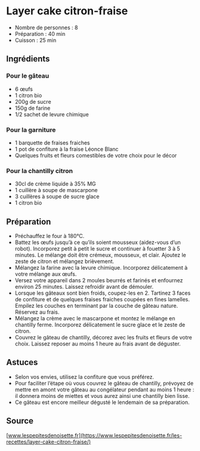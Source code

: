 # Layer cake citron-fraise

- Nombre de personnes : 8
- Préparation : 40 min
- Cuisson : 25 min

## Ingrédients

### Pour le gâteau

- 6 œufs
- 1 citron bio
- 200g de sucre
- 150g de farine
- 1/2 sachet de levure chimique

### Pour la garniture

- 1 barquette de fraises fraiches
- 1 pot de confiture à la fraise Léonce Blanc
- Quelques fruits et fleurs comestibles de votre choix pour le décor

### Pour la chantilly citron

- 30cl de crème liquide à 35% MG
- 1 cuillère à soupe de mascarpone
- 3 cuillères à soupe de sucre glace
- 1 citron bio

## Préparation

- Préchauffez le four à 180°C.
- Battez les œufs jusqu’à ce qu’ils soient mousseux (aidez-vous d’un robot). Incorporez petit à petit le sucre et continuer à fouetter 3 à 5 minutes. Le mélange doit être crémeux, mousseux, et clair. Ajoutez le zeste de citron et mélangez brièvement.
- Mélangez la farine avec la levure chimique. Incorporez délicatement à votre mélange aux œufs.
- Versez votre appareil dans 2 moules beurrés et farinés et enfournez environ 25 minutes. Laissez refroidir avant de démouler.
- Lorsque les gâteaux sont bien froids, coupez-les en 2. Tartinez 3 faces de confiture et de quelques fraises fraiches coupées en fines lamelles. Empilez les couches en terminant par la couche de gâteau nature. Réservez au frais.
- Mélangez la crème avec le mascarpone et montez le mélange en chantilly ferme. Incorporez délicatement le sucre glace et le zeste de citron.
- Couvrez le gâteau de chantilly, décorez avec les fruits et fleurs de votre choix. Laissez reposer au moins 1 heure au frais avant de déguster.

## Astuces

- Selon vos envies, utilisez la confiture que vous préférez.
- Pour faciliter l’étape où vous couvrez le gâteau de chantilly, prévoyez de mettre en amont votre gâteau au congélateur pendant au moins 1 heure : il donnera moins de miettes et vous aurez ainsi une chantilly bien lisse.
- Ce gâteau est encore meilleur dégusté le lendemain de sa préparation.

## Source

[www.lespepitesdenoisette.fr](https://www.lespepitesdenoisette.fr/les-recettes/layer-cake-citron-fraise/)

